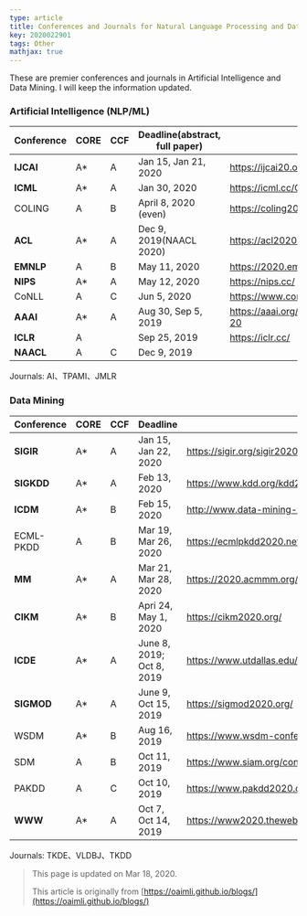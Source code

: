 ```yaml
---
type: article
title: Conferences and Journals for Natural Language Processing and Data Mining
key: 2020022901
tags: Other
mathjax: true
---
```


These are premier conferences and journals in Artificial Intelligence and Data Mining. I will keep the information updated. 

### [](#header-1)Artificial Intelligence (NLP/ML)

| Conference | CORE | CCF  | Deadline(abstract, full paper) | Link                                 |
| ---------- | ---- | ---- | ------------------------------ | ------------------------------------ |
| **IJCAI**  | A*   | A    | Jan 15, Jan 21, 2020           | https://ijcai20.org/                 |
| **ICML**   | A*   | A    | Jan 30, 2020                   | https://icml.cc/Conferences/2020     |
| COLING     | A    | B    | April 8, 2020 (even)           | https://coling2020.org/              |
| **ACL**    | A*   | A    | Dec 9, 2019(NAACL 2020)        | https://acl2020.org/                 |
| **EMNLP**  | A    | B    | May 11, 2020                   | https://2020.emnlp.org/              |
| **NIPS**   | A*   | A    | May 12, 2020                   | https://nips.cc/                     |
| CoNLL      | A    | C    | Jun 5, 2020                    | https://www.conll.org/2020           |
| **AAAI**   | A*   | A    | Aug 30, Sep 5, 2019            | https://aaai.org/Conferences/AAAI-20 |
| **ICLR**   | A    |      | Sep 25, 2019                   | https://iclr.cc/                     |
| **NAACL**  | A    | C    | Dec 9, 2019                    |                                      |

Journals: AI、TPAMI、JMLR

### [](#header-2)Data Mining

| Conference | CORE | CCF  | Deadline                  | Link                                                 |
| ---------- | ---- | ---- | ------------------------- | ---------------------------------------------------- |
| **SIGIR**  | A*   | A    | Jan 15, Jan 22, 2020      | https://sigir.org/sigir2020/                         |
| **SIGKDD** | A*   | A    | Feb 13, 2020              | https://www.kdd.org/kdd2020/                         |
| **ICDM**   | A*   | B    | Feb 15, 2020              | http://www.data-mining-forum.de/                     |
| ECML-PKDD  | A    | B    | Mar 19, Mar 26, 2020      | https://ecmlpkdd2020.net/                            |
| **MM**     | A*   | A    | Mar 21, Mar 28, 2020      | https://2020.acmmm.org/                              |
| **CIKM**   | A*   | B    | Apri 24, May 1, 2020      | https://cikm2020.org/                                |
| **ICDE**   | A*   | A    | June 8, 2019; Oct 8, 2019 | https://www.utdallas.edu/icde/                       |
| **SIGMOD** | A*   | A    | June 9, Oct 15, 2019      | https://sigmod2020.org/                              |
| WSDM       | A*   | B    | Aug 16, 2019              | https://www.wsdm-conference.org/2020/                |
| SDM        | A    | B    | Oct 11, 2019              | https://www.siam.org/conferences/cm/conference/sdm20 |
| PAKDD      | A    | C    | Oct 10, 2019              | https://www.pakdd2020.org/                           |
| **WWW**    | A*   | A    | Oct 7, Oct 14, 2019       | https://www2020.thewebconf.org/                      |

Journals: TKDE、VLDBJ、TKDD





> This page is updated on Mar 18, 2020.
>
> This article is originally from [https://oaimli.github.io/blogs/](https://oaimli.github.io/blogs/) 



